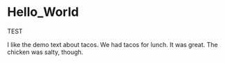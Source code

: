 # Hello_World
TEST

I like the demo text about tacos. We had tacos for lunch. It was great. The chicken was salty, though.
